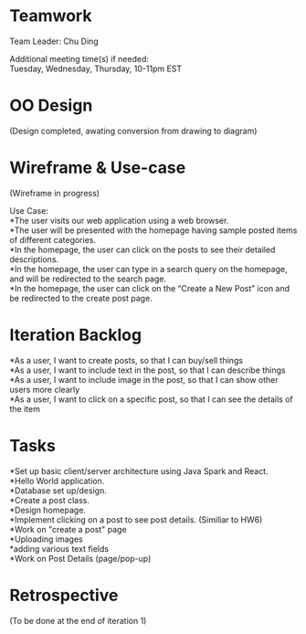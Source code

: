 # Teamwork  
Team Leader: Chu Ding  

Additional meeting time(s) if needed:  
Tuesday, Wednesday, Thursday, 10-11pm EST

# OO Design  
(Design completed, awating conversion from drawing to diagram)

# Wireframe & Use-case  

(Wireframe in progress)   

Use Case:  
*The user visits our web application using a web browser.  
*The user will be presented with the homepage having sample posted items of different categories.  
*In the homepage, the user can click on the posts to see their detailed descriptions.  
*In the homepage, the user can type in a search query on the homepage, and will be redirected to the search page.  
*In the homepage, the user can click on the “Create a New Post” icon and be redirected to the create post page.  

# Iteration Backlog  
*As a user, I want to create posts, so that I can buy/sell things  
*As a user, I want to include text in the post, so that I can describe things  
*As a user, I want to include image in the post, so that I can show other 
users more clearly  
*As a user, I want to click on a specific post, so that I can see the details 
of the item  

# Tasks  
*Set up basic client/server architecture using Java Spark and React.  
*Hello World application.  
*Database set up/design.  
*Create a post class.  
*Design homepage.  
  *Implement clicking on a post to see post details. (Similiar to HW6)  
*Work on "create a post" page  
  *Uploading images  
  *adding various text fields  
*Work on Post Details (page/pop-up)

# Retrospective  
(To be done at the end of iteration 1)
